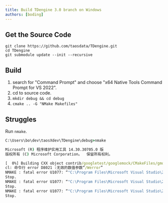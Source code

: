 ```yaml
---
title: Build TDengine 3.0 branch on Windows
authors: [boding]
---
```


## Get the Source Code

```
git clone https://github.com/taosdata/TDengine.git
cd TDengine
git submodule update --init --recursive
```

## Build

1. search for "Command Prompt" and choose "x64 Native Tools Command Prompt for VS 2022".
2. cd to source code.
3. `mkdir debug && cd debug`
4. `cmake .. -G "NMake Makefiles"`

## Struggles

Run `nmake`.

```cmd
C:\Users\bo\dev\taosXdev\TDengine\debug>nmake

Microsoft (R) 程序维护实用工具 14.30.30705.0 版
版权所有 (C) Microsoft Corporation。  保留所有权利。

[  0%] Building CXX object contrib/googletest/googlemock/CMakeFiles/gmock_main.dir/__/googletest/src/gtest-all.cc.obj
cl: 命令行 error D8021 :无效的数值参数“/Werror”
NMAKE : fatal error U1077: “"C:\Program Files\Microsoft Visual Studio\2022\Professional\Common7\IDE\CommonExtensions\Microsoft\CMake\CMake\bin\cmake.exe"”: 返回代码“0x2”
Stop.
NMAKE : fatal error U1077: “"C:\Program Files\Microsoft Visual Studio\2022\Professional\VC\Tools\MSVC\14.30.30705\bin\HostX64\x64\nmake.exe"”: 返回代码“0x2”
Stop.
NMAKE : fatal error U1077: “"C:\Program Files\Microsoft Visual Studio\2022\Professional\VC\Tools\MSVC\14.30.30705\bin\HostX64\x64\nmake.exe"”: 返回代码“0x2”
Stop.
```
